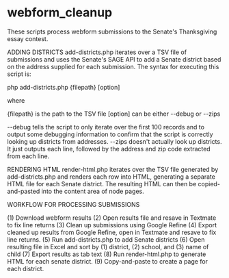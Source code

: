 webform_cleanup
===============

These scripts process webform submissions to the Senate's Thanksgiving essay contest.

ADDING DISTRICTS
add-districts.php iterates over a TSV file of submissions and uses the Senate's
SAGE API to add a Senate district based on the address supplied for each submission.
The syntax for executing this script is:

  php add-districts.php {filepath} [option]

where

  {filepath} is the path to the TSV file
  [option] can be either --debug or --zips

  --debug tells the script to only iterate over the first 100 records and to output some debugging
          information to confirm that the script is correctly looking up districts from addresses.
  --zips doesn't actually look up districts. It just outputs each line, followed by the address and
          zip code extracted from each line.

RENDERING HTML
render-html.php iterates over the TSV file generated by add-districts.php and
renders each row into HTML, generating a separate HTML file for each Senate district.
The resulting HTML can then be copied-and-pasted into the content area of node pages.

WORKFLOW FOR PROCESSING SUBMISSIONS

(1) Download webform results
(2) Open results file and resave in Textmate to fix line returns
(3) Clean up submissions using Google Refine
(4) Export cleaned up results from Google Refine, open in Textmate and resave to fix line returns.
(5) Run add-districts.php to add Senate districts
(6) Open resulting file in Excel and sort by (1) district, (2) school, and (3) name of child
(7) Export results as tab text
(8) Run render-html.php to generate HTML for each senate district.
(9) Copy-and-paste to create a page for each district.
